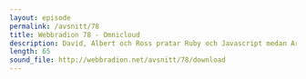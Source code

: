 ```yaml
---
layout: episode
permalink: /avsnitt/78
title: Webbradion 78 - Omnicloud
description: David, Albert och Ross pratar Ruby och Javascript medan Arnklint intervjuar Per Jonsson från Omnicloud. Intervjun börjar cirka 35 minuter in i programmet.
length: 65
sound_file: http://webbradion.net/avsnitt/78/download
---
```



